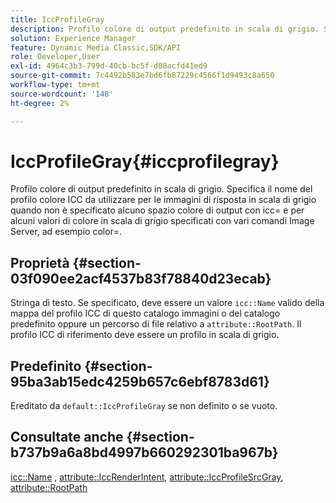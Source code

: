 ```yaml
---
title: IccProfileGray
description: Profilo colore di output predefinito in scala di grigio. Specifica il nome del profilo colore ICC da utilizzare per le immagini di risposta in scala di grigio quando non è specificato alcuno spazio colore di output con icc= e per alcuni valori di colore in scala di grigio specificati con vari comandi Image Server, ad esempio color=.
solution: Experience Manager
feature: Dynamic Media Classic,SDK/API
role: Developer,User
exl-id: 4964c3b3-799d-40cb-bc5f-d08acfd41ed9
source-git-commit: 7c4492b583e7bd6fb87229c4566f1d9493c8a650
workflow-type: tm+mt
source-wordcount: '148'
ht-degree: 2%

---
```


# IccProfileGray{#iccprofilegray}

Profilo colore di output predefinito in scala di grigio. Specifica il nome del profilo colore ICC da utilizzare per le immagini di risposta in scala di grigio quando non è specificato alcuno spazio colore di output con icc= e per alcuni valori di colore in scala di grigio specificati con vari comandi Image Server, ad esempio color=.

## Proprietà {#section-03f090ee2acf4537b83f78840d23ecab}

Stringa di testo. Se specificato, deve essere un valore `icc::Name` valido della mappa del profilo ICC di questo catalogo immagini o del catalogo predefinito oppure un percorso di file relativo a `attribute::RootPath`. Il profilo ICC di riferimento deve essere un profilo in scala di grigio.

## Predefinito {#section-95ba3ab15edc4259b657c6ebf8783d61}

Ereditato da `default::IccProfileGray` se non definito o se vuoto.

## Consultate anche {#section-b737b9a6a8bd4997b660292301ba967b}

[icc::Name](../../../../../is-api/image-catalog/image-serving-api-ref/c-image-catalog-reference/c-icc-profile-map-reference/r-name-icc.md#reference-9e7d3c8e35434981a3dfac66b8946cbe) , [attribute::IccRenderIntent](../../../../../is-api/image-catalog/image-serving-api-ref/c-image-catalog-reference/c-attributes-reference/r-iccrenderintent.md#reference-012f207f28bd4406a5368d23ed95a51f), [attribute::IccProfileSrcGray](../../../../../is-api/image-catalog/image-serving-api-ref/c-image-catalog-reference/c-attributes-reference/r-iccprofilesrcgray.md#reference-a717831da24d43f680d01393660f12f9), [attribute::RootPath](../../../../../is-api/image-catalog/image-serving-api-ref/c-image-catalog-reference/c-attributes-reference/r-rootpath.md#reference-17d57e5967be403b8408fa7214017494)
